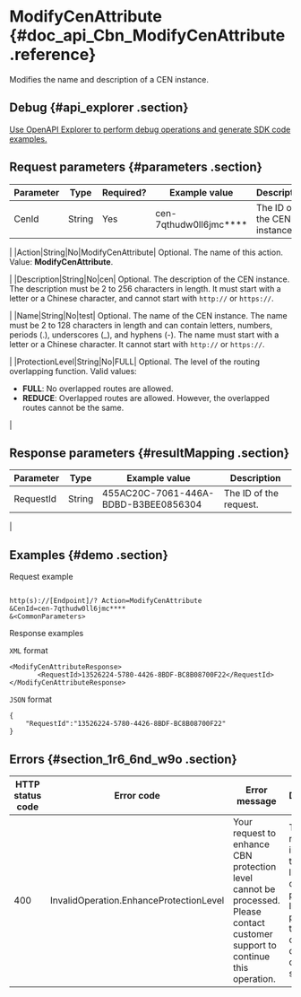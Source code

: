 # ModifyCenAttribute {#doc_api_Cbn_ModifyCenAttribute .reference}

Modifies the name and description of a CEN instance.

## Debug {#api_explorer .section}

[Use OpenAPI Explorer to perform debug operations and generate SDK code examples.](https://api.aliyun.com/#product=Cbn&api=ModifyCenAttribute&type=RPC&version=2017-09-12)

## Request parameters {#parameters .section}

|Parameter|Type|Required?|Example value|Description|
|---------|----|---------|-------------|-----------|
|CenId|String|Yes|cen-7qthudw0ll6jmc\*\*\*\*| The ID of the CEN instance.

 |
|Action|String|No|ModifyCenAttribute| Optional. The name of this action. Value: **ModifyCenAttribute**.

 |
|Description|String|No|cen| Optional. The description of the CEN instance. The description must be 2 to 256 characters in length. It must start with a letter or a Chinese character, and cannot start with `http://` or `https://`.

 |
|Name|String|No|test| Optional. The name of the CEN instance. The name must be 2 to 128 characters in length and can contain letters, numbers, periods \(.\), underscores \(\_\), and hyphens \(-\). The name must start with a letter or a Chinese character. It cannot start with `http://` or `https://`.

 |
|ProtectionLevel|String|No|FULL| Optional. The level of the routing overlapping function. Valid values:

 -   **FULL**: No overlapped routes are allowed.
-   **REDUCE**: Overlapped routes are allowed. However, the overlapped routes cannot be the same.

 |

## Response parameters {#resultMapping .section}

|Parameter|Type|Example value|Description|
|---------|----|-------------|-----------|
|RequestId|String|455AC20C-7061-446A-BDBD-B3BEE0856304| The ID of the request.

 |

## Examples {#demo .section}

Request example

``` {#request_demo}

http(s)://[Endpoint]/? Action=ModifyCenAttribute
&CenId=cen-7qthudw0ll6jmc****
&<CommonParameters>

```

Response examples

`XML` format

``` {#xml_return_success_demo}
<ModifyCenAttributeResponse>
       <RequestId>13526224-5780-4426-8BDF-BC8B08700F22</RequestId>
</ModifyCenAttributeResponse>
```

`JSON` format

``` {#json_return_success_demo}
{
	"RequestId":"13526224-5780-4426-8BDF-BC8B08700F22"
}
```

## Errors {#section_1r6_6nd_w9o .section}

|HTTP status code|Error code|Error message|Description|
|----------------|----------|-------------|-----------|
|400|InvalidOperation.EnhanceProtectionLevel|Your request to enhance CBN protection level cannot be processed. Please contact customer support to continue this operation.|The request to increase the CBN level cannot be processed. If you must perform this operation, contact the customer service.|

